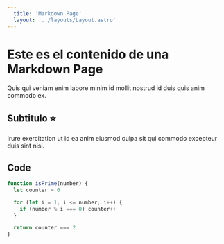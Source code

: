 ```yaml
---
  title: 'Markdown Page'
  layout: '../layouts/Layout.astro'
---
```


# Este es el contenido de una Markdown Page

Quis qui veniam enim labore minim id mollit nostrud id duis quis anim commodo ex.

## Subtitulo ⭐

Irure exercitation ut id ea anim eiusmod culpa sit qui commodo excepteur duis sint nisi.

## Code

```js
function isPrime(number) {
  let counter = 0

  for (let i = 1; i <= number; i++) {
    if (number % i === 0) counter++
  }

  return counter === 2
}
```
